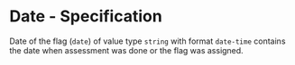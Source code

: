 # Date - Specification

Date of the flag (`date`) of value type `string` with format `date-time`
contains the date when assessment was done or the flag was assigned.
